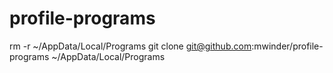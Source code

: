 # profile-programs

rm -r ~/AppData/Local/Programs
git clone git@github.com:mwinder/profile-programs ~/AppData/Local/Programs
